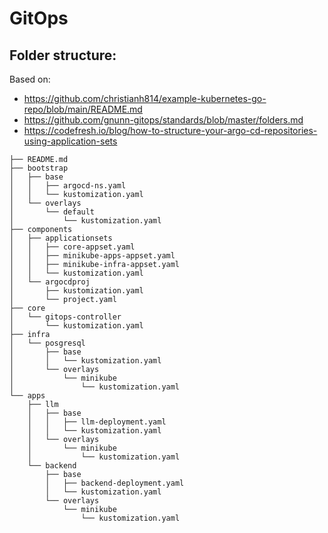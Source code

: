# GitOps

## Folder structure:

Based on:
- https://github.com/christianh814/example-kubernetes-go-repo/blob/main/README.md
- https://github.com/gnunn-gitops/standards/blob/master/folders.md
- https://codefresh.io/blog/how-to-structure-your-argo-cd-repositories-using-application-sets


```
├── README.md
├── bootstrap
│   ├── base
│   │   ├── argocd-ns.yaml
│   │   └── kustomization.yaml
│   └── overlays
│       └── default
│           └── kustomization.yaml
├── components
│   ├── applicationsets
│   │   ├── core-appset.yaml
│   │   ├── minikube-apps-appset.yaml
│   │   ├── minikube-infra-appset.yaml
│   │   └── kustomization.yaml
│   └── argocdproj
│       ├── kustomization.yaml
│       └── project.yaml
├── core
│   └── gitops-controller
│       └── kustomization.yaml
├── infra
│   └── posgresql
│       ├── base
│       │   └── kustomization.yaml
│       └── overlays
│           └── minikube
│               └── kustomization.yaml
└── apps
    ├── llm
    │   ├── base
    │   │   ├── llm-deployment.yaml
    │   │   └── kustomization.yaml
    │   └── overlays
    │       └── minikube
    │           └── kustomization.yaml
    └── backend
        ├── base
        │   ├── backend-deployment.yaml
        │   └── kustomization.yaml
        └── overlays
            └── minikube
                └── kustomization.yaml
```
